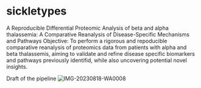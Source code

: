 # sickletypes
A Reproducible Differential Proteomic Analysis of beta and alpha thalassemia: A Comparative Reanalysis of Disease-Specific Mechanisms and Pathways
Objective:
To perform a rigorous and repoducible comparative reanalysis of proteomics data from patients with alpha and beta thalassemis, aiming to validate and refine disease specific biomarkers and pathways previously identifid, while also uncovering potential novel insights.

Draft of the pipeline
![IMG-20230818-WA0008](https://github.com/omicscodeathon/sickletypes/assets/111356936/d0f879d1-0b70-4334-bf0a-475c8b7a53fd)
